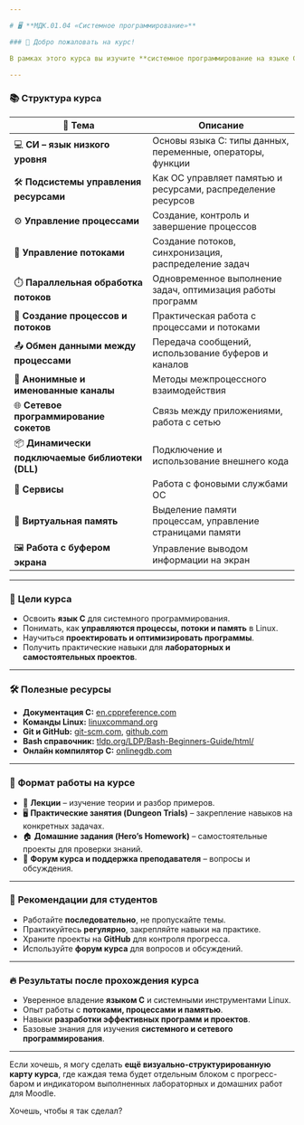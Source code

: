 ```yaml
---

# 🖥️ **МДК.01.04 «Системное программирование»**

### 📢 Добро пожаловать на курс!

В рамках этого курса вы изучите **системное программирование на языке C** и освоите работу с ресурсами операционной системы Linux. Курс сочетает теорию, практические занятия и самостоятельные проекты.

---
```


### 📚 **Структура курса**

| 🔹 Тема                                          | Описание                                                     |
| ------------------------------------------------ | ------------------------------------------------------------ |
| 💻 **СИ – язык низкого уровня**                  | Основы языка C: типы данных, переменные, операторы, функции  |
| 🛠️ **Подсистемы управления ресурсами**          | Как ОС управляет памятью и ресурсами, распределение ресурсов |
| ⚙️ **Управление процессами**                     | Создание, контроль и завершение процессов                    |
| 🔄 **Управление потоками**                       | Создание потоков, синхронизация, распределение задач         |
| ⏱️ **Параллельная обработка потоков**            | Одновременное выполнение задач, оптимизация работы программ  |
| 🧱 **Создание процессов и потоков**              | Практическая работа с процессами и потоками                  |
| 📤 **Обмен данными между процессами**            | Передача сообщений, использование буферов и каналов          |
| 🔗 **Анонимные и именованные каналы**            | Методы межпроцессного взаимодействия                         |
| 🌐 **Сетевое программирование сокетов**          | Связь между приложениями, работа с сетью                     |
| 📦 **Динамически подключаемые библиотеки (DLL)** | Подключение и использование внешнего кода                    |
| 🏢 **Сервисы**                                   | Работа с фоновыми службами ОС                                |
| 🧠 **Виртуальная память**                        | Выделение памяти процессам, управление страницами памяти     |
| 🖼️ **Работа с буфером экрана**                  | Управление выводом информации на экран                       |

---

### 🎯 **Цели курса**

* Освоить **язык C** для системного программирования.
* Понимать, как **управляются процессы, потоки и память** в Linux.
* Научиться **проектировать и оптимизировать программы**.
* Получить практические навыки для **лабораторных и самостоятельных проектов**.

---

### 🛠️ **Полезные ресурсы**

* **Документация C:** [en.cppreference.com](https://en.cppreference.com/w/c)
* **Команды Linux:** [linuxcommand.org](https://linuxcommand.org/)
* **Git и GitHub:** [git-scm.com](https://git-scm.com/), [github.com](https://github.com/)
* **Bash справочник:** [tldp.org/LDP/Bash-Beginners-Guide/html/](https://tldp.org/LDP/Bash-Beginners-Guide/html/)
* **Онлайн компилятор C:** [onlinegdb.com](https://www.onlinegdb.com/online_c_compiler)

---

### 🧩 **Формат работы на курсе**

* 📖 **Лекции** – изучение теории и разбор примеров.
* 🖥️ **Практические занятия (Dungeon Trials)** – закрепление навыков на конкретных задачах.
* 🏠 **Домашние задания (Hero’s Homework)** – самостоятельные проекты для проверки знаний.
* 💬 **Форум курса и поддержка преподавателя** – вопросы и обсуждения.

---

### 📅 **Рекомендации для студентов**

* Работайте **последовательно**, не пропускайте темы.
* Практикуйтесь **регулярно**, закрепляйте навыки на практике.
* Храните проекты на **GitHub** для контроля прогресса.
* Используйте **форум курса** для вопросов и обсуждений.

---

### 🔥 **Результаты после прохождения курса**

* Уверенное владение **языком C** и системными инструментами Linux.
* Опыт работы с **потоками, процессами и памятью**.
* Навыки **разработки эффективных программ и проектов**.
* Базовые знания для изучения **системного и сетевого программирования**.

---

Если хочешь, я могу сделать **ещё визуально-структурированную карту курса**, где каждая тема будет отдельным блоком с прогресс-баром и индикатором выполненных лабораторных и домашних работ для Moodle.

Хочешь, чтобы я так сделал?
